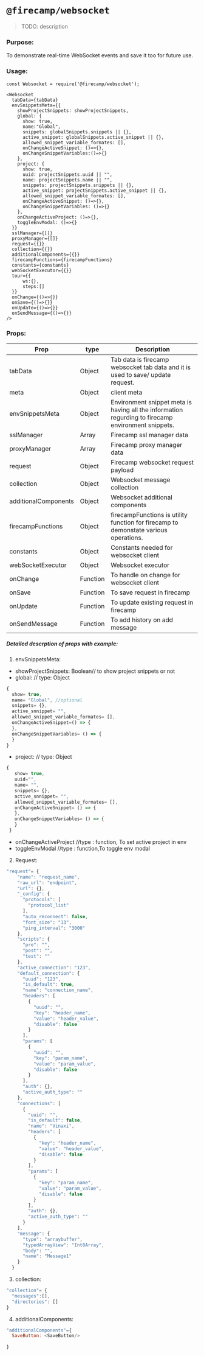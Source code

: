 # `@firecamp/websocket`

> TODO: description

### Purpose:
To demonstrate real-time WebSocket events and save it too for future use.

### Usage:

```
const Websocket = require('@firecamp/websocket');

<Websocket
  tabData={tabData}
  envSnippetsMeta={{
    showProjectSnippets: showProjectSnippets,
    global: {
      show: true,
      name:"Global",
      snippets: globalSnippets.snippets || {},
      active_snippet: globalSnippets.active_snippet || {},
      allowed_snippet_variable_formates: [],
      onChangeActiveSnippet: ()=>{},
      onChangeSnippetVariables:()=>{}
    },
    project: {
      show: true,
      uuid: projectSnippets.uuid || "",
      name: projectSnippets.name || "",
      snippets: projectSnippets.snippets || {},
      active_snippet: projectSnippets.active_snippet || {},
      allowed_snippet_variable_formates: [],
      onChangeActiveSnippet: ()=>{},
      onChangeSnippetVariables: ()=>{}
    },
    onChangeActiveProject: ()=>{},
    toggleEnvModal: ()=>{}
  }}
  sslManager={[]}
  proxyManager={[]}
  request={{}}
  collection={{}}
  additionalComponents={{}}
  firecampFunctions={firecampFunctions}
  constants={constants}
  webSocketExecutor={{}}
  tour={{
      ws:{},
      steps:[]  
  }}
  onChange={()=>{}}
  onSave={()=>{}}
  onUpdate={()=>{}}
  onSendMessage={()=>{}}
/>

```

### Props:



|  Prop | type | Description  |   
|---|---|---|
|  tabData | Object |Tab data is firecamp websocket tab data and it is used to save/ update request.   | 
|  meta | Object |client meta  |
| envSnippetsMeta  | Object | Environment snippet meta is having all the information regurding to firecamp environment snippets. |  
|  sslManager | Array | Firecamp ssl manager data  |  
|  proxyManager | Array|Firecamp proxy manager data  |  
|  request |  Object |Firecamp websocket request payload  |  
|  collection |  Object | Websocket message collection  |
|  additionalComponents |  Object | Websocket additional components  |  
|  firecampFunctions | Object | firecampFunctions is utility function for firecamp to demonstate various operations.  |  
|  constants |  Object |Constants needed for websocket client  |  
|  webSocketExecutor |  Object |Websocket executor |  
|  onChange |  Function | To handle on change for websocket client  |  
|  onSave |  Function |To save request in firecamp  |  
|  onUpdate |  Function |To update existing request in firecamp  |  
|  onSendMessage |  Function |To add history on add message  |
  

##### Detailed descrption of props with example:  

1. envSnippetsMeta:

- showProjectSnippets: Boolean// to show project snippets or not
- global:  // type: Object
 ```javascript
{
   show= true,
   name= "Global", //optional
   snippets= {},
   active_snnippet= "",
   allowed_snippet_variable_formates= [],
   onChangeActiveSnippet=() => {
   },
   onChangeSnippetVariables= () => {
   }
 }
 ```
 - project:  // type: Object
 ```javascript
 {     
    show= true,
    uuid="",
    name= "",
    snippets= {},
    active_snnippet= "",
    allowed_snippet_variable_formates= [],
    onChangeActiveSnippet= () => {
    },
    onChangeSnippetVariables= () => {
    }
  }
 
 ```
   - onChangeActiveProject //type : function, To set active project in env
   - toggleEnvModal //type : function,To toggle env modal
   
2. Request:

```javascript
"request"= {
    "name": "request_name",
    "raw_url": "endpoint",
    "url": {},
    "_config": {
      "protocols": [
        "protocol_list"
      ],
      "auto_reconnect": false,
      "font_size": "13",
      "ping_interval": "3000"
    },
    "scripts": {
      "pre": "",
      "post": "",
      "test": ""
    },
    "active_connection": "123",
    "default_connection": {
      "uuid": "123",
      "is_default": true,
      "name": "connection_name",
      "headers": [
        {
          "uuid": "",
          "key": "header_name",
          "value": "header_value",
          "disable": false
        }
      ],
      "params": [
        {
          "uuid": "",
          "key": "param_name",
          "value": "param_value",
          "disable": false
        }
      ],
      "auth": {},
      "active_auth_type": ""
    },
    "connections": [
      {
        "uuid": "",
        "is_default": false,
        "name": "Vinaxi",
        "headers": [
          {
            "key": "header_name",
            "value": "header_value",
            "disable": false
          }
        ],
        "params": [
          {
            "key": "param_name",
            "value": "param_value",
            "disable": false
          }
        ],
        "auth": {},
        "active_auth_type": ""
      }
    ],
    "message": {
      "type": "arraybuffer",
      "typedArrayView": "Int8Array",
      "body": "",
      "name": "Message1"
    }
  }
```

3. collection:

```javascript
"collection"= {
  "messages":[],
  "directories": []
}
``` 

4. additionalComponents: 
```javascript
"additionalComponents"={       
  SaveButton: <SaveButton/>
  
}
```
